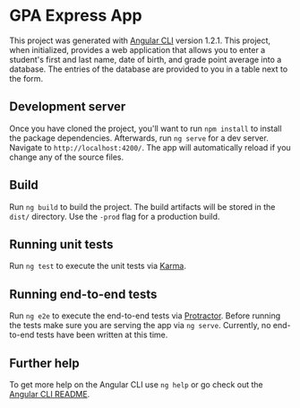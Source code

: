 # GPA Express App

This project was generated with [Angular CLI](https://github.com/angular/angular-cli) version 1.2.1. This project, when initialized, provides a web application that allows you to enter a student's first and last name, date of birth, and grade point average into a database. The entries of the database are provided to you in a table next to the form.

## Development server

Once you have cloned the project, you'll want to run `npm install` to install the package dependencies. Afterwards, run `ng serve` for a dev server. Navigate to `http://localhost:4200/`. The app will automatically reload if you change any of the source files.

## Build

Run `ng build` to build the project. The build artifacts will be stored in the `dist/` directory. Use the `-prod` flag for a production build.

## Running unit tests

Run `ng test` to execute the unit tests via [Karma](https://karma-runner.github.io).

## Running end-to-end tests

Run `ng e2e` to execute the end-to-end tests via [Protractor](http://www.protractortest.org/).
Before running the tests make sure you are serving the app via `ng serve`. Currently, no end-to-end tests have been written at this time.

## Further help

To get more help on the Angular CLI use `ng help` or go check out the [Angular CLI README](https://github.com/angular/angular-cli/blob/master/README.md).
